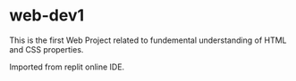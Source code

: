 # web-dev1
This is the first Web Project related to fundemental understanding of HTML and CSS properties.

Imported from replit online IDE.